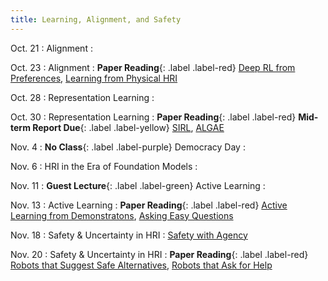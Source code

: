 ```yaml
---
title: Learning, Alignment, and Safety
---
```


Oct. 21
: Alignment 
  : 

Oct. 23
: Alignment
  : **Paper Reading**{: .label .label-red} 
  [Deep RL from Preferences](https://arxiv.org/abs/2001.04465), [Learning from Physical HRI](https://arxiv.org/abs/2301.00901)

Oct. 28
: Representation Learning
  : 
  <!-- [Learning from Physical HRI](https://proceedings.mlr.press/v78/bajcsy17a/bajcsy17a.pdf), [Correcting Robot Plans with Natural Language Feedback](https://arxiv.org/abs/2204.05186) -->

Oct. 30
: Representation Learning
  : **Paper Reading**{: .label .label-red} **Mid-term Report Due**{: .label .label-yellow} [SIRL](https://arxiv.org/abs/2301.00810), [ALGAE](https://arxiv.org/abs/2409.08212)
  
  <!-- [Human-in-the-loop Continual Learning](https://arxiv.org/abs/2211.08416), [Learning Human Objectives by Evaluating Hypothetical Behavior](https://arxiv.org/abs/1912.05652) -->


Nov. 4
: **No Class**{: .label .label-purple} Democracy Day
  : 


Nov. 6
: HRI in the Era of Foundation Models
  : 
  <!-- **Paper Reading**{: .label .label-red} [Max Alignment, Min Feedback](https://arxiv.org/abs/2412.04835), [FOREWARN](https://arxiv.org/abs/2502.01828) -->

Nov. 11
: **Guest Lecture**{: .label .label-green} Active Learning
  : 

Nov. 13
: Active Learning
  : **Paper Reading**{: .label .label-red} [Active Learning from Demonstratons](https://www.ri.cmu.edu/pub_files/2012/5/icra2012.pdf), [Asking Easy Questions](https://arxiv.org/abs/1910.04365)

Nov. 18
: Safety & Uncertainty in HRI
  : [Safety with Agency](https://arxiv.org/abs/2504.11717)

Nov. 20
: Safety & Uncertainty in HRI
  : **Paper Reading**{: .label .label-red} [Robots that Suggest Safe Alternatives](https://arxiv.org/abs/2409.09883v2), [Robots that Ask for Help](https://arxiv.org/abs/2307.01928)

